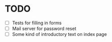 # TODO    
- [ ] Tests for filling in forms
- [ ] Mail server for password reset
- [ ] Some kind of introductory text on index page
